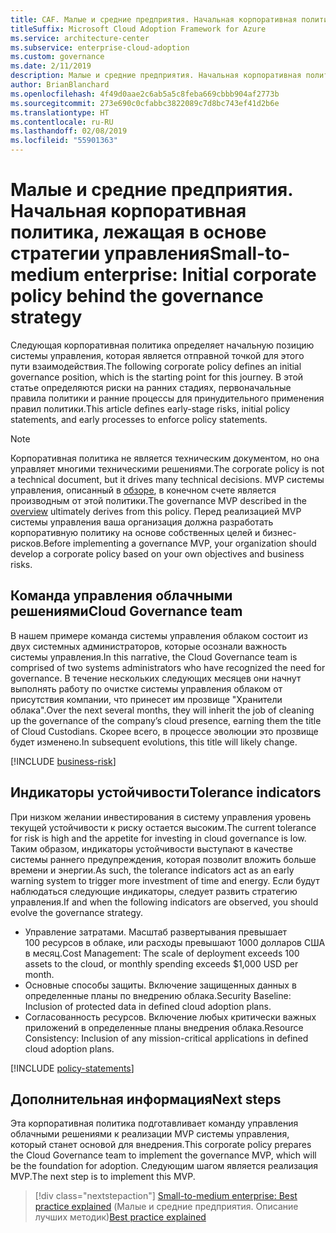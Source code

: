```yaml
---
title: CAF. Малые и средние предприятия. Начальная корпоративная политика, лежащая в основе стратегии управления
titleSuffix: Microsoft Cloud Adoption Framework for Azure
ms.service: architecture-center
ms.subservice: enterprise-cloud-adoption
ms.custom: governance
ms.date: 2/11/2019
description: Малые и средние предприятия. Начальная корпоративная политика, лежащая в основе стратегии управления
author: BrianBlanchard
ms.openlocfilehash: 4f49d0aae2c6ab5a5c8feba669cbbb904af2773b
ms.sourcegitcommit: 273e690c0cfabbc3822089c7d8bc743ef41d2b6e
ms.translationtype: HT
ms.contentlocale: ru-RU
ms.lasthandoff: 02/08/2019
ms.locfileid: "55901363"
---
```

# <a name="small-to-medium-enterprise-initial-corporate-policy-behind-the-governance-strategy"></a><span data-ttu-id="23cba-103">Малые и средние предприятия. Начальная корпоративная политика, лежащая в основе стратегии управления</span><span class="sxs-lookup"><span data-stu-id="23cba-103">Small-to-medium enterprise: Initial corporate policy behind the governance strategy</span></span>

<span data-ttu-id="23cba-104">Следующая корпоративная политика определяет начальную позицию системы управления, которая является отправной точкой для этого пути взаимодействия.</span><span class="sxs-lookup"><span data-stu-id="23cba-104">The following corporate policy defines an initial governance position, which is the starting point for this journey.</span></span> <span data-ttu-id="23cba-105">В этой статье определяются риски на ранних стадиях, первоначальные правила политики и ранние процессы для принудительного применения правил политики.</span><span class="sxs-lookup"><span data-stu-id="23cba-105">This article defines early-stage risks, initial policy statements, and early processes to enforce policy statements.</span></span>

> [!NOTE]
><span data-ttu-id="23cba-106">Корпоративная политика не является техническим документом, но она управляет многими техническими решениями.</span><span class="sxs-lookup"><span data-stu-id="23cba-106">The corporate policy is not a technical document, but it drives many technical decisions.</span></span> <span data-ttu-id="23cba-107">MVP системы управления, описанный в [обзоре](./overview.md), в конечном счете является производным от этой политики.</span><span class="sxs-lookup"><span data-stu-id="23cba-107">The governance MVP described in the [overview](./overview.md) ultimately derives from this policy.</span></span> <span data-ttu-id="23cba-108">Перед реализацией MVP системы управления ваша организация должна разработать корпоративную политику на основе собственных целей и бизнес-рисков.</span><span class="sxs-lookup"><span data-stu-id="23cba-108">Before implementing a governance MVP, your organization should develop a corporate policy based on your own objectives and business risks.</span></span>

## <a name="cloud-governance-team"></a><span data-ttu-id="23cba-109">Команда управления облачными решениями</span><span class="sxs-lookup"><span data-stu-id="23cba-109">Cloud Governance team</span></span>

<span data-ttu-id="23cba-110">В нашем примере команда системы управления облаком состоит из двух системных администраторов, которые осознали важность системы управления.</span><span class="sxs-lookup"><span data-stu-id="23cba-110">In this narrative, the Cloud Governance team is comprised of two systems administrators who have recognized the need for governance.</span></span> <span data-ttu-id="23cba-111">В течение нескольких следующих месяцев они начнут выполнять работу по очистке системы управления облаком от присутствия компании, что принесет им прозвище "Хранители облака".</span><span class="sxs-lookup"><span data-stu-id="23cba-111">Over the next several months, they will inherit the job of cleaning up the governance of the company’s cloud presence, earning them the title of Cloud Custodians.</span></span> <span data-ttu-id="23cba-112">Скорее всего, в процессе эволюции это прозвище будет изменено.</span><span class="sxs-lookup"><span data-stu-id="23cba-112">In subsequent evolutions, this title will likely change.</span></span>

[!INCLUDE [business-risk](../../../../../includes/cloud-adoption/governance/business-risks.md)]

## <a name="tolerance-indicators"></a><span data-ttu-id="23cba-113">Индикаторы устойчивости</span><span class="sxs-lookup"><span data-stu-id="23cba-113">Tolerance indicators</span></span>

<span data-ttu-id="23cba-114">При низком желании инвестирования в систему управления уровень текущей устойчивости к риску остается высоким.</span><span class="sxs-lookup"><span data-stu-id="23cba-114">The current tolerance for risk is high and the appetite for investing in cloud governance is low.</span></span> <span data-ttu-id="23cba-115">Таким образом, индикаторы устойчивости выступают в качестве системы раннего предупреждения, которая позволит вложить больше времени и энергии.</span><span class="sxs-lookup"><span data-stu-id="23cba-115">As such, the tolerance indicators act as an early warning system to trigger more investment of time and energy.</span></span> <span data-ttu-id="23cba-116">Если будут наблюдаться следующие индикаторы, следует развить стратегию управления.</span><span class="sxs-lookup"><span data-stu-id="23cba-116">If and when the following indicators are observed, you should evolve the governance strategy.</span></span>

- <span data-ttu-id="23cba-117">Управление затратами. Масштаб развертывания превышает 100 ресурсов в облаке, или расходы превышают 1000 долларов США в месяц.</span><span class="sxs-lookup"><span data-stu-id="23cba-117">Cost Management: The scale of deployment exceeds 100 assets to the cloud, or monthly spending exceeds $1,000 USD per month.</span></span>
- <span data-ttu-id="23cba-118">Основные способы защиты. Включение защищенных данных в определенные планы по внедрению облака.</span><span class="sxs-lookup"><span data-stu-id="23cba-118">Security Baseline: Inclusion of protected data in defined cloud adoption plans.</span></span>
- <span data-ttu-id="23cba-119">Согласованность ресурсов. Включение любых критически важных приложений в определенные планы внедрения облака.</span><span class="sxs-lookup"><span data-stu-id="23cba-119">Resource Consistency: Inclusion of any mission-critical applications in defined cloud adoption plans.</span></span>

[!INCLUDE [policy-statements](../../../../../includes/cloud-adoption/governance/policy-statements.md)]

## <a name="next-steps"></a><span data-ttu-id="23cba-120">Дополнительная информация</span><span class="sxs-lookup"><span data-stu-id="23cba-120">Next steps</span></span>

<span data-ttu-id="23cba-121">Эта корпоративная политика подготавливает команду управления облачными решениями к реализации MVP системы управления, который станет основой для внедрения.</span><span class="sxs-lookup"><span data-stu-id="23cba-121">This corporate policy prepares the Cloud Governance team to implement the governance MVP, which will be the foundation for adoption.</span></span> <span data-ttu-id="23cba-122">Следующим шагом является реализация MVP.</span><span class="sxs-lookup"><span data-stu-id="23cba-122">The next step is to implement this MVP.</span></span>

> [!div class="nextstepaction"]
> <span data-ttu-id="23cba-123">[Small-to-medium enterprise: Best practice explained](./best-practice-explained.md) (Малые и средние предприятия. Описание лучших методик)</span><span class="sxs-lookup"><span data-stu-id="23cba-123">[Best practice explained](./best-practice-explained.md)</span></span>